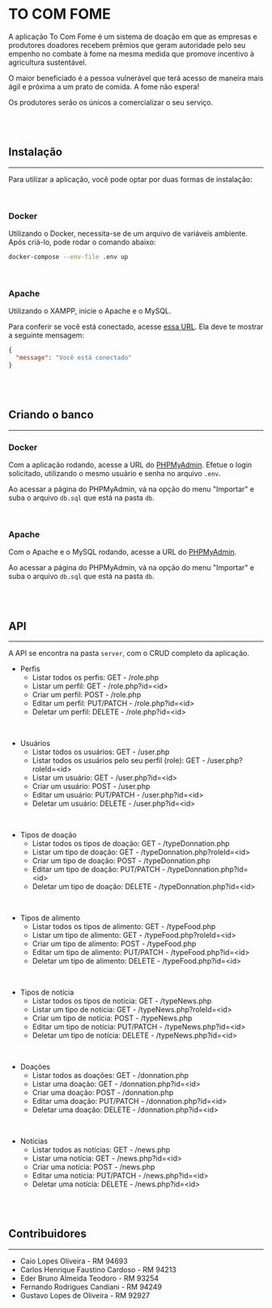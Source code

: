 # TO COM FOME

A aplicação To Com Fome é um sistema de doação em que as empresas e produtores doadores recebem prêmios que geram autoridade pelo seu empenho no combate à fome na mesma medida que promove incentivo à agricultura sustentável.

O maior beneficiado é a pessoa vulnerável que terá acesso de maneira mais ágil e próxima a um prato de comida. A fome não espera! 

Os produtores serão os únicos a comercializar o seu serviço.

<br><br>

## Instalação
---

Para utilizar a aplicação, você pode optar por duas formas de instalação:

<br>

### Docker

Utilizando o Docker, necessita-se de um arquivo de variáveis ambiente. Após criá-lo, pode rodar o comando abaixo:

```bash
docker-compose --env-file .env up
```

<br>

### Apache

Utilizando o XAMPP, inicie o Apache e o MySQL.

Para conferir se você está conectado, acesse [essa URL](http://localhost/server/api/hello.php). Ela deve te mostrar a seguinte mensagem:

```json
{
  "message": "Você está conectado"
}
```

<br><br>

## Criando o banco
---

### Docker

Com a aplicação rodando, acesse a URL do [PHPMyAdmin](http://localhost:8080). Efetue o login solicitado, utilizando o mesmo usuário e senha no arquivo `.env`.

Ao acessar a página do PHPMyAdmin, vá na opção do menu "Importar" e suba o arquivo `db.sql` que está na pasta `db`.

<br>

### Apache

Com o Apache e o MySQL rodando, acesse a URL do [PHPMyAdmin](http://localhost/phpmyadmin). 

Ao acessar a página do PHPMyAdmin, vá na opção do menu "Importar" e suba o arquivo `db.sql` que está na pasta `db`.

<br><br>

## API
---

A API se encontra na pasta `server`, com o CRUD completo da aplicação.

- Perfis
  - Listar todos os perfis: GET - /role.php
  - Listar um perfil: GET - /role.php?id=\<id\>
  - Criar um perfil: POST - /role.php
  - Editar um perfil: PUT/PATCH - /role.php?id=\<id\>
  - Deletar um perfil: DELETE - /role.php?id=\<id\>

<br>

- Usuários
  - Listar todos os usuários: GET - /user.php
  - Listar todos os usuários pelo seu perfil (role): GET - /user.php?roleId=\<id\>
  - Listar um usuário: GET - /user.php?id=\<id\>
  - Criar um usuário: POST - /user.php
  - Editar um usuário: PUT/PATCH - /user.php?id=\<id\>
  - Deletar um usuário: DELETE - /user.php?id=\<id\>

<br>

- Tipos de doação
  - Listar todos os tipos de doação: GET - /typeDonnation.php
  - Listar um tipo de doação: GET - /typeDonnation.php?roleId=\<id\>
  - Criar um tipo de doação: POST - /typeDonnation.php
  - Editar um tipo de doação: PUT/PATCH - /typeDonnation.php?id=\<id\>
  - Deletar um tipo de doação: DELETE - /typeDonnation.php?id=\<id\>

<br>

- Tipos de alimento
  - Listar todos os tipos de alimento: GET - /typeFood.php
  - Listar um tipo de alimento: GET - /typeFood.php?roleId=\<id\>
  - Criar um tipo de alimento: POST - /typeFood.php
  - Editar um tipo de alimento: PUT/PATCH - /typeFood.php?id=\<id\>
  - Deletar um tipo de alimento: DELETE - /typeFood.php?id=\<id\>

<br>

- Tipos de notícia
  - Listar todos os tipos de notícia: GET - /typeNews.php
  - Listar um tipo de notícia: GET - /typeNews.php?roleId=\<id\>
  - Criar um tipo de notícia: POST - /typeNews.php
  - Editar um tipo de notícia: PUT/PATCH - /typeNews.php?id=\<id\>
  - Deletar um tipo de notícia: DELETE - /typeNews.php?id=\<id\>

<br>

- Doações
  - Listar todos as doações: GET - /donnation.php
  - Listar uma doação: GET - /donnation.php?id=\<id\>
  - Criar uma doação: POST - /donnation.php
  - Editar uma doação: PUT/PATCH - /donnation.php?id=\<id\>
  - Deletar uma doação: DELETE - /donnation.php?id=\<id\>

<br>

- Notícias
  - Listar todos as notícias: GET - /news.php
  - Listar uma notícia: GET - /news.php?id=\<id\>
  - Criar uma notícia: POST - /news.php
  - Editar uma notícia: PUT/PATCH - /news.php?id=\<id\>
  - Deletar uma notícia: DELETE - /news.php?id=\<id\>

<br><br>

## Contribuidores
---

- Caio Lopes Oliveira - RM 94693
- Carlos Henrique Faustino Cardoso - RM 94213
- Eder Bruno Almeida Teodoro - RM 93254
- Fernando Rodrigues Candiani - RM 94249
- Gustavo Lopes de Oliveira - RM 92927
